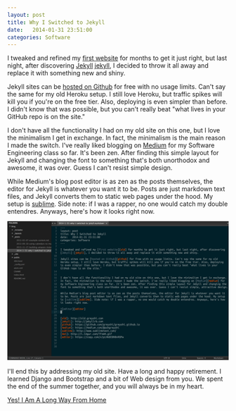 ```yaml
---
layout: post
title: Why I Switched to Jekyll
date:   2014-01-31 23:51:00
categories: Software
---
```


I tweaked and refined my [first website][old] for months to get it just right, but last night, after discovering
[Jekyll] [jekyll], I decided to throw it all away and replace it with something new and shiny.

Jekyll sites can be [hosted on Github][github] for free with no usage limits. Can't say the same for my old
Heroku setup. I still love Heroku, but traffic spikes will kill you if you're on the free tier. Also, deploying
is even simpler than before. I didn't know that was possible, but you can't really beat "what lives in your GitHub repo is on the site."

I don't have all the functionality I had on my old site on this one, but I love the minimalism I get in exchange.
In fact, the minimalism is the main reason I made the switch. I've really liked blogging on [Medium][medium] for
my Software Engineering class so far. It's been zen. After finding this simple layout for Jekyll and changing the
font to something that's both unorthodox and awesome, it was over. Guess I can't resist simple design.

While Medium's blog post editor is as zen as the posts themselves, the editor for Jekyll is whatever you want it
to be. Posts are just markdown text files, and Jekyll converts them to static web pages under the hood. My setup
is [sublime][sublime]. Side note: if I was a rapper, no one would catch my double entendres. Anyways, here's how
it looks right now.

![editor][editor]

I'll end this by addressing my old site. Have a long and happy retirement. I learned Django and Bootstrap and a
bit of Web design from you. We spent the end of the summer together, and you will always be in my heart.

[Yes! I Am A Long Way From Home][mogwai]


[old]: http://old.greyshi.com
[jekyll]: http://jekyllrb.com
[github]: https://github.com/greyshi/greyshi.github.io
[medium]: https://medium.com/@ashgreyshi
[sublime]: http://www.sublimetext.com/
[editor]: /assets/images/sublime_post_editing.png
[mogwai]: http://www.youtube.com/watch?v=1J3-ZOdp3g0




